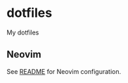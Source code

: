 # dotfiles

My dotfiles

## Neovim

See [README](https://github.com/hahnah/dotfiles/blob/main/.config/nvim/README.md) for Neovim configuration.
